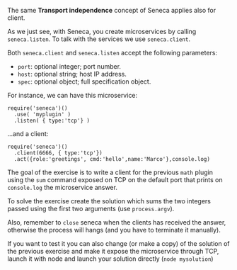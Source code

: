 The same **Transport independence** concept of Seneca applies also for client.

As we just see, with Seneca, you create microservices by calling `seneca.listen`.
To talk with the services we use `seneca.client`.

Both `seneca.client` and `seneca.listen` accept the following parameters:
* `port`: optional integer; port number.
* `host`: optional string; host IP address.
* `spec`: optional object; full specification object.

For instance, we can have this microservice:
```
require('seneca')()
  .use( 'myplugin' )
  .listen( { type:'tcp'} )
```
...and a client:

```
require('seneca')()
  .client(6666, { type:'tcp'})
  .act({role:'greetings', cmd:'hello',name:'Marco'},console.log)
```

The goal of the exercise is to write a client for the previous `math` plugin using
the `sum` command exposed on TCP on the default port that prints on `console.log`
the microservice answer.

To solve the exercise create the solution which sums the two integers passed
using the first two arguments (use `process.argv`).

Also, remember to `close` seneca when the clients has received the answer, otherwise
the process will hangs (and you have to terminate it manually).

If you want to test it you can also change (or make a copy) of the solution of the previous exercise and make it expose the microservice through TCP, launch it with node and launch your solution directly (`node mysolution`)
